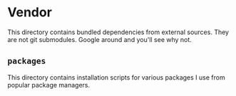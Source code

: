 # Vendor

This directory contains bundled dependencies from external sources. They are not
git submodules. Google around and you'll see why not.

## `packages`

This directory contains installation scripts for various packages I use from
popular package managers.

[`vim-plug`]: https://github.com/junegunn/vim-plug "vim-plug"
